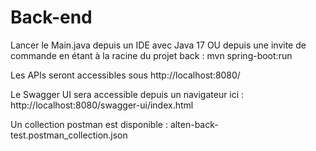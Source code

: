 # Back-end

Lancer le Main.java depuis un IDE avec Java 17 OU depuis une invite de commande en étant à la racine du projet back : mvn spring-boot:run

Les APIs seront accessibles sous http://localhost:8080/

Le Swagger UI sera accessible depuis un navigateur ici : http://localhost:8080/swagger-ui/index.html

Un collection postman est disponible : alten-back-test.postman_collection.json